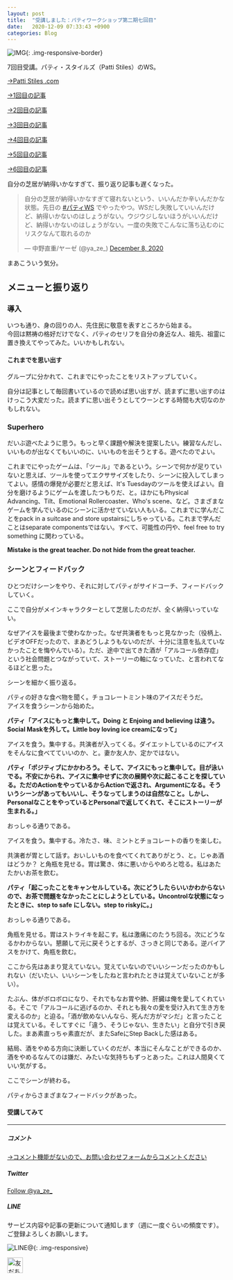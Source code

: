 ```yaml
---
layout: post
title:  "受講しました：パティワークショップ第二期七回目"
date:   2020-12-09 07:33:43 +0900
categories: Blog
---
```


![IMG]({{site.baseurl}}/img/20201209_01.jpg){: .img-responsive-border} 



7回目受講。パティ・スタイルズ（Patti Stiles）のWS。

[→Patti Stiles .com](https://www.pattistiles.com/)

[→1回目の記事]({{site.baseurl}}/blog/2020/10/26/PattiWS2-1/)

[→2回目の記事]({{site.baseurl}}/blog/2020/11/02/PattiWS2-2/)

[→3回目の記事]({{site.baseurl}}/blog/2020/11/09/PattiWS2-3/)

[→4回目の記事]({{site.baseurl}}/blog/2020/11/16/PattiWS2-4/)

[→5回目の記事]({{site.baseurl}}/blog/2020/11/23/PattiWS2-5/)

[→6回目の記事]({{site.baseurl}}/blog/2020/11/30/PattiWS2-6/)

自分の芝居が納得いかなすぎて、振り返り記事も遅くなった。

<blockquote class="twitter-tweet"><p lang="ja" dir="ltr">自分の芝居が納得いかなすぎて寝れないという、いいんだか辛いんだかな状態。先日の <a href="https://twitter.com/hashtag/%E3%83%91%E3%83%86%E3%82%A3WS?src=hash&amp;ref_src=twsrc%5Etfw">#パティWS</a> でやったやつ。WSだし失敗していいんだけど、納得いかないのはしょうがない。ウジウジしないほうがいいんだけど、納得いかないのはしょうがない。一度の失敗でこんなに落ち込むのにリスクなんて取れるのか</p>&mdash; 中野直重/ヤーゼ (@ya_ze_) <a href="https://twitter.com/ya_ze_/status/1336434541150400512?ref_src=twsrc%5Etfw">December 8, 2020</a></blockquote> <script async src="https://platform.twitter.com/widgets.js" charset="utf-8"></script>

まあこういう気分。


## メニューと振り返り

### 導入

いつも通り、身の回りの人、先住民に敬意を表すところから始まる。  
今回は黙祷の格好だけでなく、パティのセリフを自分の身近な人、祖先、祖霊に置き換えてやってみた。いいかもしれない。



#### これまでを思い出す

グループに分かれて、これまでにやったことをリストアップしていく。

自分は記事として毎回書いているので読めば思い出すが、読まずに思い出すのはけっこう大変だった。読まずに思い出そうとしてウーンとする時間も大切なのかもしれない。



### Superhero
だいぶ遊べたように思う。もっと早く課題や解決を提案したい。練習なんだし、いいものが出なくてもいいのに、いいものを出そうとする。遊べたのでよい。

これまでにやったゲームは、「ツール」であるという。シーンで何かが足りていないと思えば、ツールを使ってエクササイズをしたり、シーンに投入してしまってよい。感情の爆発が必要だと思えば、It's Tuesdayのツールを使えばよい。自分を磨けるようにゲームを渡したつもりだ、と。ほかにもPhysical Advancing、Tilt、Emotional Rollercoaster、Who's scene、など。さまざまなゲームを学んでいるのにシーンに活かせていない人もいる。これまでに学んだことをpack in a suitcase and store upstairsにしちゃっている。これまで学んだことはseparate componentsではない。すべて、可能性の円や、feel free to try something に関わっている。

**Mistake is the great teacher. Do not hide from the great teacher.**






### シーンとフィードバック

ひとつだけシーンをやり、それに対してパティがサイドコーチ、フィードバックしていく。

ここで自分がメインキャラクターとして芝居したのだが、全く納得いっていない。

なぜアイスを最後まで使わなかった。なぜ共演者をもっと見なかった（役柄上、ビデオOFFだったので、まあどうしようもないのだが、十分に注意を払えていなかったことを悔やんでいる）。ただ、途中で出てきた酒が「アルコール依存症」という社会問題とつながっていて、ストーリーの軸になっていた、と言われてなるほどと思った。

シーンを細かく振り返る。

パティの好きな食べ物を聞く。チョコレートミント味のアイスだそうだ。  
アイスを食うシーンから始めた。

**パティ「アイスにもっと集中して。Doing と Enjoing and believing は違う。Social Maskを外して。Little boy loving ice creamになって」**

アイスを食う。集中する。共演者が入ってくる。ダイエットしているのにアイスをそんなに食べてていいのか、と。妻か友人か、定かではない。

**パティ「ポジティブにかかわろう。そして、アイスにもっと集中して。目が泳いでる。不安にかられ、アイスに集中せずに次の展開や次に起こることを探している。ただのActionをやっているからActionで返され、Argumentになる。そういうシーンがあってもいいし、そうなってしまうのは自然なこと。しかし、PersonalなことをやっているとPersonalで返してくれて、そこにストーリーが生まれる。」**

おっしゃる通りである。

アイスを食う。集中する。冷たさ、味、ミントとチョコレートの香りを楽しむ。

共演者が胃として話す。おいしいものを食べてくれてありがとう、と。じゃあ酒はどうか？ と角瓶を見せる。胃は驚き、体に悪いからやめろと唸る。私はあたたかいお茶を飲む。

**パティ「起こったことをキャンセルしている。次にどうしたらいいかわからないので、お茶で問題をなかったことにしようとしている。Uncontrolな状態になったときに、step to safe にしない。step to riskyに。」**

おっしゃる通りである。

角瓶を見せる。胃はストライキを起こす。私は激痛にのたうち回る。次にどうなるかわからない。懇願して元に戻そうとするが、さっきと同じである。逆バイアスをかけて、角瓶を飲む。

ここから先はあまり覚えていない。覚えていないのでいいシーンだったのかもしれない（だいたい、いいシーンをしたねと言われたときは覚えていないことが多い）。

たぶん、体がボロボロになり、それでもなお胃や肺、肝臓は俺を愛してくれている。そこで「アルコールに逃げるのか、それとも我々の愛を受け入れて生き方を変えるのか」と迫る。「酒が飲めないんなら、死んだ方がマシだ」と言ったことは覚えている。そしてすぐに「違う、そうじゃない、生きたい」と自分で引き戻した。まあ素直っちゃ素直だが、またSafeにStep Backした感はある。

結局、酒をやめる方向に決断していくのだが、本当にそんなことができるのか、酒をやめるなんてのは嫌だ、みたいな気持ちもずっとあった。これは人間臭くていい気がする。

ここでシーンが終わる。

パティからさまざまなフィードバックがあった。







#### 受講してみて







---
##### コメント
[→コメント機能がないので、お問い合わせフォームからコメントください]({{site.baseurl}}/docs/contact/)

##### Twitter

<a href="https://twitter.com/ya_ze_?ref_src=twsrc%5Etfw" class="twitter-follow-button" data-show-count="false">Follow @ya_ze_</a><script async src="https://platform.twitter.com/widgets.js" charset="utf-8"></script>


##### LINE

サービス内容や記事の更新について通知します（週に一度ぐらいの頻度です）。
ご登録よろしくお願いします。

![LINE@]({{site.baseurl}}/img/lineat.png){: .img-responsive}

<a href="https://line.me/R/ti/p/%40tqt3140x"><img height="36" border="0" alt="友だち追加" src="https://scdn.line-apps.com/n/line_add_friends/btn/ja.png"></a> 
